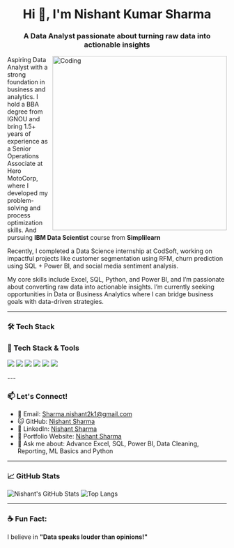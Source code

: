 <h1 align="center">Hi 👋, I'm Nishant Kumar Sharma</h1>
<h3 align="center">A Data Analyst passionate about turning raw data into actionable insights</h3>
<img align="right" alt="Coding" width="400" src="https://i.pinimg.com/736x/4f/32/9f/4f329fb63464e5206d5dbb6413522bc1.jpg">

Aspiring Data Analyst with a strong foundation in business and analytics. I hold a BBA degree from IGNOU and bring 1.5+ years of experience as a Senior Operations Associate at Hero MotoCorp, where I developed my problem-solving and process optimization skills. And pursuing **IBM Data Scientist** course from **Simplilearn**

Recently, I completed a Data Science internship at CodSoft, working on impactful projects like customer segmentation using RFM, churn prediction using SQL + Power BI, and social media sentiment analysis.

My core skills include Excel, SQL, Python, and Power BI, and I’m passionate about converting raw data into actionable insights. I’m currently seeking opportunities in Data or Business Analytics where I can bridge business goals with data-driven strategies.

---

### 🛠️ Tech Stack
### 🧰 Tech Stack & Tools
<p align="left">
  <img src="https://img.shields.io/badge/SQL-005C84?style=for-the-badge&logo=postgresql&logoColor=white"/>
  <img src="https://img.shields.io/badge/Python-3776AB?style=for-the-badge&logo=python&logoColor=white"/>
  <img src="https://img.shields.io/badge/Power%20BI-F2C811?style=for-the-badge&logo=powerbi&logoColor=black"/>
  <img src="https://img.shields.io/badge/Excel-217346?style=for-the-badge&logo=microsoft-excel&logoColor=white"/>
  <img src="https://img.shields.io/badge/Scikit--Learn-F7931E?style=for-the-badge&logo=scikit-learn&logoColor=white"/>
  <img src="https://img.shields.io/badge/Pandas-150458?style=for-the-badge&logo=pandas&logoColor=white"/>
</p>
---

### 📫 Let's Connect!
- 📧 Email: Sharma.nishant2k1@gmail.com  
- 🐱 GitHub: [Nishant Sharma](https://github.com/Nishantksh277)
- 💼 LinkedIn: [Nishant Sharma](https://www.linkedin.com/in/nishantsharma2k1/)
- 🔗 Portfolio Website: [Nishant Sharma](https://github.com/Nishantksh277/Nishant-Sharma.github.io)  
- 💬 Ask me about: Advance Excel, SQL, Power BI, Data Cleaning, Reporting, ML Basics and Python

---

### 📈 GitHub Stats

![Nishant's GitHub Stats](https://github-readme-stats.vercel.app/api?username=Nishantksh277&show_icons=true&theme=dracula)
![Top Langs](https://github-readme-stats.vercel.app/api/top-langs/?username=Nishantksh277&layout=compact&theme=dracula)

---

### ☕ Fun Fact:
I believe in **"Data speaks louder than opinions!"**
